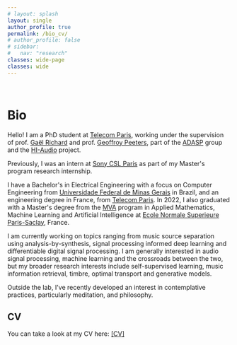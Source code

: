 ```yaml
---
# layout: splash
layout: single
author_profile: true
permalink: /bio_cv/
# author_profile: false
# sidebar:
#   nav: "research"
classes: wide-page
classes: wide
---
```


<div markdown = "1">

<br>

# Bio

Hello! I am a PhD student at [Telecom Paris](https://www.telecom-paris.fr/),  working under the supervision of prof. [Gaël Richard](https://www.telecom-paris.fr/gael-richard) and prof. [Geoffroy Peeters](https://perso.telecom-paristech.fr/gpeeters/), part of the [ADASP](https://adasp.telecom-paris.fr/) group and the [HI-Audio](https://hi-audio.imt.fr/) project.

Previously, I was an intern at [Sony CSL Paris](https://cslmusicteam.sony.fr/) as part of my Master's program research internship.

I have a Bachelor's in Electrical Engineering with a focus on Computer Engineering from [Universidade Federal de Minas Gerais](https://ufmg.br/) in Brazil, and an engineering degree in France, from [Telecom Paris](https://www.telecom-paris.fr/). In 2022, I also graduated with a Master's degree from the [MVA](https://www.master-mva.com/) program in Applied Mathematics, Machine Learning and Artificial Intelligence at [Ecole Normale Superieure Paris-Saclay](https://www.ens-paris-saclay.fr/), France.

I am currently working on topics ranging from music source separation using analysis-by-synthesis, signal processing informed deep learning and differentiable digital signal processing. I am generally interested in audio signal processing, machine learning and the crossroads between the two, but my broader research interests include self-supervised learning, music information retrieval, timbre, optimal transport and generative models.

Outside the lab, I've recently developed an interest in contemplative practices, particularly meditation, and philosophy. 


<!-- You can find detailed lists of  

1. [Projects](/projects/) and main research axes.
2. [Scientific publications](/publications/) and other papers. -->


## CV  

You can take a look at my CV here: [[CV]](/documents/Bernardo_Torres_CV_2024.pdf)